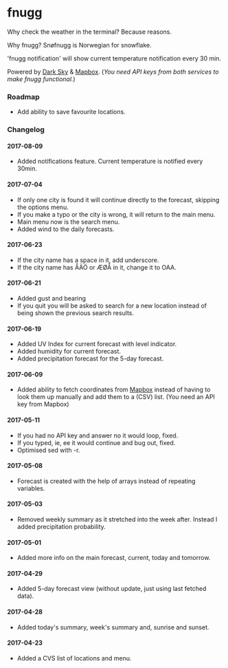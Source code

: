 # fnugg

Why check the weather in the terminal? Because reasons.

Why fnugg? Snøfnugg is Norwegian for snowflake.

'fnugg notification' will show current temperature notification every 30 min.

Powered by [Dark Sky](http://darksky.net) & [Mapbox](https://www.mapbox.com).
(*You need API keys from both services to make fnugg functional.*)

### Roadmap

* Add ability to save favourite locations.

### Changelog

#### 2017-08-09
* Added notifications feature. Current temperature is notified every 30min.

#### 2017-07-04
* If only one city is found it will continue directly to the forecast, skipping the options menu.
* If you make a typo or the city is wrong, it will return to the main menu.
* Main menu now is the search menu.
* Added wind to the daily forecasts.

#### 2017-06-23
* If the city name has a space in it, add underscore.
* If the city name has ÅÄÖ or ÆØÅ in it, change it to OAA.

#### 2017-06-21
* Added gust and bearing
* If you quit you will be asked to search for a new location instead of being shown the previous search results.

#### 2017-06-19
* Added UV Index for current forecast with level indicator.
* Added humidity for current forecast.
* Added precipitation forecast for the 5-day forecast.

#### 2017-06-09
* Added ability to fetch coordinates from [Mapbox](https://www.mapbox.com) instead of having to look them up manually and add them to a (CSV) list. (You need an API key from Mapbox)

#### 2017-05-11
* If you had no API key and answer no it would loop, fixed.
* If you typed, ie, ee it would continue and bug out, fixed.
* Optimised sed with -r.

#### 2017-05-08
* Forecast is created with the help of arrays instead of repeating variables.

#### 2017-05-03
* Removed weekly summary as it stretched into the week after. Instead I added precipitation probability.

#### 2017-05-01
* Added more info on the main forecast, current, today and tomorrow.

#### 2017-04-29
* Added 5-day forecast view (without update, just using last fetched data).

#### 2017-04-28
* Added today's summary, week's summary and, sunrise and sunset.

#### 2017-04-23
* Added a CVS list of locations and menu.
